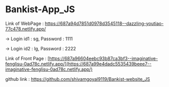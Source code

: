 # Bankist-App_JS

Link of WebPage : https://687a94d7851d0978d3545118--dazzling-youtiao-77c478.netlify.app/

-> Login id1 : sg, 
Password : 1111

-> Login id2 : lg, 
Password : 2222

Link of Front Page : [https://687a96604eebc93b87ca3bf3--imaginative-fenglisu-0ad78c.netlify.app/](https://687a99e4dadc5535439beee7--imaginative-fenglisu-0ad78c.netlify.app/)

github link : https://github.com/shivamgoyal9119/Bankist-website_JS
